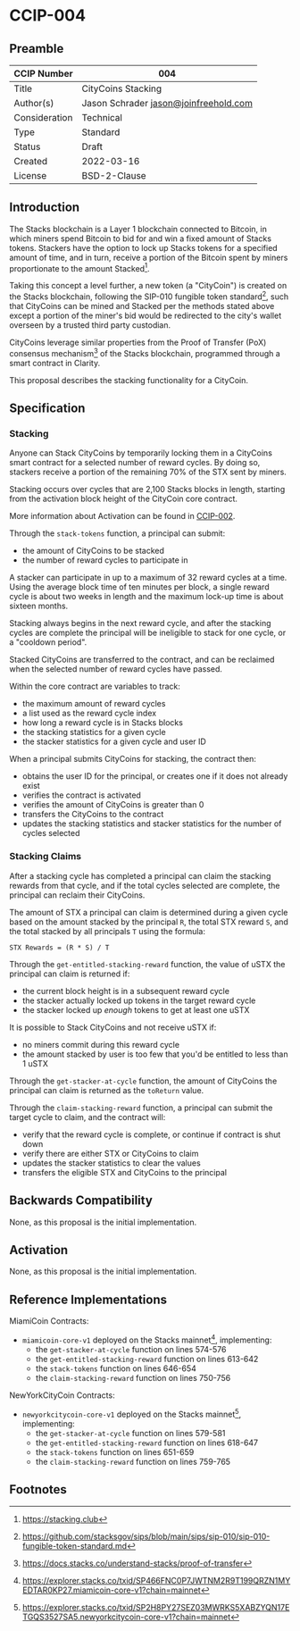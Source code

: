 # CCIP-004

## Preamble

| CCIP Number   | 004                                   |
| ------------- | ------------------------------------- |
| Title         | CityCoins Stacking                    |
| Author(s)     | Jason Schrader jason@joinfreehold.com |
| Consideration | Technical                             |
| Type          | Standard                              |
| Status        | Draft                                 |
| Created       | 2022-03-16                            |
| License       | BSD-2-Clause                          |

## Introduction

The Stacks blockchain is a Layer 1 blockchain connected to Bitcoin, in which miners spend Bitcoin to bid for and win a fixed amount of Stacks tokens. Stackers have the option to lock up Stacks tokens for a specified amount of time, and in turn, receive a portion of the Bitcoin spent by miners proportionate to the amount Stacked[^1].

Taking this concept a level further, a new token (a "CityCoin") is created on the Stacks blockchain, following the SIP-010 fungible token standard[^2], such that CityCoins can be mined and Stacked per the methods stated above except a portion of the miner's bid would be redirected to the city's wallet overseen by a trusted third party custodian.

CityCoins leverage similar properties from the Proof of Transfer (PoX) consensus mechanism[^3] of the Stacks blockchain, programmed through a smart contract in Clarity.

This proposal describes the stacking functionality for a CityCoin.

## Specification

### Stacking

Anyone can Stack CityCoins by temporarily locking them in a CityCoins smart contract for a selected number of reward cycles. By doing so, stackers receive a portion of the remaining 70% of the STX sent by miners.

Stacking occurs over cycles that are 2,100 Stacks blocks in length, starting from the activation block height of the CityCoin core contract.

More information about Activation can be found in [CCIP-002](../ccip-002/ccip-002-citycoins-activation.md).

Through the `stack-tokens` function, a principal can submit:

- the amount of CityCoins to be stacked
- the number of reward cycles to participate in

A stacker can participate in up to a maximum of 32 reward cycles at a time. Using the average block time of ten minutes per block, a single reward cycle is about two weeks in length and the maximum lock-up time is about sixteen months.

Stacking always begins in the next reward cycle, and after the stacking cycles are complete the principal will be ineligible to stack for one cycle, or a "cooldown period".

Stacked CityCoins are transferred to the contract, and can be reclaimed when the selected number of reward cycles have passed.

Within the core contract are variables to track:

- the maximum amount of reward cycles
- a list used as the reward cycle index
- how long a reward cycle is in Stacks blocks
- the stacking statistics for a given cycle
- the stacker statistics for a given cycle and user ID

When a principal submits CityCoins for stacking, the contract then:

- obtains the user ID for the principal, or creates one if it does not already exist
- verifies the contract is activated
- verifies the amount of CityCoins is greater than 0
- transfers the CityCoins to the contract
- updates the stacking statistics and stacker statistics for the number of cycles selected

### Stacking Claims

After a stacking cycle has completed a principal can claim the stacking rewards from that cycle, and if the total cycles selected are complete, the principal can reclaim their CityCoins.

The amount of STX a principal can claim is determined during a given cycle based on the amount stacked by the principal `R`, the total STX reward `S`, and the total stacked by all principals `T` using the formula:

`STX Rewards = (R * S) / T`

Through the `get-entitled-stacking-reward` function, the value of uSTX the principal can claim is returned if:

- the current block height is in a subsequent reward cycle
- the stacker actually locked up tokens in the target reward cycle
- the stacker locked up _enough_ tokens to get at least one uSTX

It is possible to Stack CityCoins and not receive uSTX if:

- no miners commit during this reward cycle
- the amount stacked by user is too few that you'd be entitled to less than 1 uSTX

Through the `get-stacker-at-cycle` function, the amount of CityCoins the principal can claim is returned as the `toReturn` value.

Through the `claim-stacking-reward` function, a principal can submit the target cycle to claim, and the contract will:

- verify that the reward cycle is complete, or continue if contract is shut down
- verify there are either STX or CityCoins to claim
- updates the stacker statistics to clear the values
- transfers the eligible STX and CityCoins to the principal

## Backwards Compatibility

None, as this proposal is the initial implementation.

## Activation

None, as this proposal is the initial implementation.

## Reference Implementations

MiamiCoin Contracts:

- `miamicoin-core-v1` deployed on the Stacks mainnet[^4], implementing:
  - the `get-stacker-at-cycle` function on lines 574-576
  - the `get-entitled-stacking-reward` function on lines 613-642
  - the `stack-tokens` function on lines 646-654
  - the `claim-stacking-reward` function on lines 750-756

NewYorkCityCoin Contracts:

- `newyorkcitycoin-core-v1` deployed on the Stacks mainnet[^5], implementing:
  - the `get-stacker-at-cycle` function on lines 579-581
  - the `get-entitled-stacking-reward` function on lines 618-647
  - the `stack-tokens` function on lines 651-659
  - the `claim-stacking-reward` function on lines 759-765

## Footnotes

[^1]: https://stacking.club
[^2]: https://github.com/stacksgov/sips/blob/main/sips/sip-010/sip-010-fungible-token-standard.md
[^3]: https://docs.stacks.co/understand-stacks/proof-of-transfer
[^4]: https://explorer.stacks.co/txid/SP466FNC0P7JWTNM2R9T199QRZN1MYEDTAR0KP27.miamicoin-core-v1?chain=mainnet
[^5]: https://explorer.stacks.co/txid/SP2H8PY27SEZ03MWRKS5XABZYQN17ETGQS3527SA5.newyorkcitycoin-core-v1?chain=mainnet
